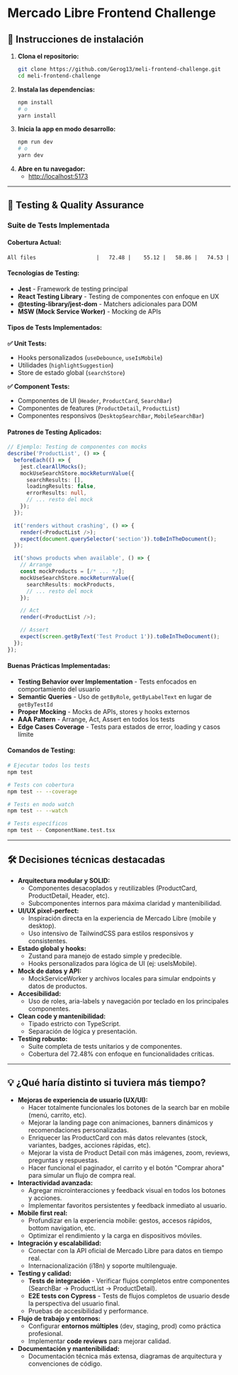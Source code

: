 # Mercado Libre Frontend Challenge

## 🚀 Instrucciones de instalación

1. **Clona el repositorio:**
   ```bash
   git clone https://github.com/Gerog13/meli-frontend-challenge.git
   cd meli-frontend-challenge
   ```
2. **Instala las dependencias:**
   ```bash
   npm install
   # o
   yarn install
   ```
3. **Inicia la app en modo desarrollo:**
   ```bash
   npm run dev
   # o
   yarn dev
   ```
4. **Abre en tu navegador:**
   - [http://localhost:5173](http://localhost:5173)

---

## 🧪 Testing & Quality Assurance

### **Suite de Tests Implementada**
#### **Cobertura Actual:**
```
All files                   |   72.48 |    55.12 |   58.86 |   74.53 |
```

#### **Tecnologías de Testing:**
- **Jest** - Framework de testing principal
- **React Testing Library** - Testing de componentes con enfoque en UX
- **@testing-library/jest-dom** - Matchers adicionales para DOM
- **MSW (Mock Service Worker)** - Mocking de APIs

#### **Tipos de Tests Implementados:**

**✅ Unit Tests:**
- Hooks personalizados (`useDebounce`, `useIsMobile`)
- Utilidades (`highlightSuggestion`)
- Store de estado global (`searchStore`)

**✅ Component Tests:**
- Componentes de UI (`Header`, `ProductCard`, `SearchBar`)
- Componentes de features (`ProductDetail`, `ProductList`)
- Componentes responsivos (`DesktopSearchBar`, `MobileSearchBar`)

#### **Patrones de Testing Aplicados:**

```typescript
// Ejemplo: Testing de componentes con mocks
describe('ProductList', () => {
  beforeEach(() => {
    jest.clearAllMocks();
    mockUseSearchStore.mockReturnValue({
      searchResults: [],
      loadingResults: false,
      errorResults: null,
      // ... resto del mock
    });
  });

  it('renders without crashing', () => {
    render(<ProductList />);
    expect(document.querySelector('section')).toBeInTheDocument();
  });

  it('shows products when available', () => {
    // Arrange
    const mockProducts = [/* ... */];
    mockUseSearchStore.mockReturnValue({
      searchResults: mockProducts,
      // ... resto del mock
    });

    // Act
    render(<ProductList />);

    // Assert
    expect(screen.getByText('Test Product 1')).toBeInTheDocument();
  });
});
```

#### **Buenas Prácticas Implementadas:**

- **Testing Behavior over Implementation** - Tests enfocados en comportamiento del usuario
- **Semantic Queries** - Uso de `getByRole`, `getByLabelText` en lugar de `getByTestId`
- **Proper Mocking** - Mocks de APIs, stores y hooks externos
- **AAA Pattern** - Arrange, Act, Assert en todos los tests
- **Edge Cases Coverage** - Tests para estados de error, loading y casos límite

#### **Comandos de Testing:**
```bash
# Ejecutar todos los tests
npm test

# Tests con cobertura
npm test -- --coverage

# Tests en modo watch
npm test -- --watch

# Tests específicos
npm test -- ComponentName.test.tsx
```

---

## 🛠️ Decisiones técnicas destacadas

- **Arquitectura modular y SOLID:**
  - Componentes desacoplados y reutilizables (ProductCard, ProductDetail, Header, etc).
  - Subcomponentes internos para máxima claridad y mantenibilidad.
- **UI/UX pixel-perfect:**
  - Inspiración directa en la experiencia de Mercado Libre (mobile y desktop).
  - Uso intensivo de TailwindCSS para estilos responsivos y consistentes.
- **Estado global y hooks:**
  - Zustand para manejo de estado simple y predecible.
  - Hooks personalizados para lógica de UI (ej: useIsMobile).
- **Mock de datos y API:**
  - MockServiceWorker y archivos locales para simular endpoints y datos de productos.
- **Accesibilidad:**
  - Uso de roles, aria-labels y navegación por teclado en los principales componentes.
- **Clean code y mantenibilidad:**
  - Tipado estricto con TypeScript.
  - Separación de lógica y presentación.
- **Testing robusto:**
  - Suite completa de tests unitarios y de componentes.
  - Cobertura del 72.48% con enfoque en funcionalidades críticas.

---

## 💡 ¿Qué haría distinto si tuviera más tiempo?

- **Mejoras de experiencia de usuario (UX/UI):**
  - Hacer totalmente funcionales los botones de la search bar en mobile (menú, carrito, etc).
  - Mejorar la landing page con animaciones, banners dinámicos y recomendaciones personalizadas.
  - Enriquecer las ProductCard con más datos relevantes (stock, variantes, badges, acciones rápidas, etc).
  - Mejorar la vista de Product Detail con más imágenes, zoom, reviews, preguntas y respuestas.
  - Hacer funcional el paginador, el carrito y el botón "Comprar ahora" para simular un flujo de compra real.
- **Interactividad avanzada:**
  - Agregar microinteracciones y feedback visual en todos los botones y acciones.
  - Implementar favoritos persistentes y feedback inmediato al usuario.
- **Mobile first real:**
  - Profundizar en la experiencia mobile: gestos, accesos rápidos, bottom navigation, etc.
  - Optimizar el rendimiento y la carga en dispositivos móviles.
- **Integración y escalabilidad:**
  - Conectar con la API oficial de Mercado Libre para datos en tiempo real.
  - Internacionalización (i18n) y soporte multilenguaje.
- **Testing y calidad:**
  - **Tests de integración** - Verificar flujos completos entre componentes (SearchBar → ProductList → ProductDetail).
  - **E2E tests con Cypress** - Tests de flujos completos de usuario desde la perspectiva del usuario final.
  - Pruebas de accesibilidad y performance.
- **Flujo de trabajo y entornos:**
  - Configurar **entornos múltiples** (dev, staging, prod) como práctica profesional.
  - Implementar **code reviews** para mejorar calidad.
- **Documentación y mantenibilidad:**
  - Documentación técnica más extensa, diagramas de arquitectura y convenciones de código.
